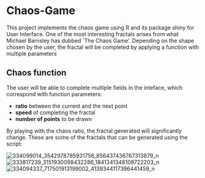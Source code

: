 # Chaos-Game
This project implements the chaos game using R and its package shiny for User Interface. One of the most interesting fractals arises from what Michael Barnsley has dubbed `The Chaos Game'. Depending on the shape chosen by the user, the fractal will be completed by applying a function with multiple parameters

## Chaos function
The user will be able to complete multiple fields in the inteface, which correspond with function parameters:

* **ratio** between the current and the next point
* **speed** of completing the fractal
* **number of points** to be drawn

By playing with the chaos ratio, the fractal generated will significantly change. 
These are some of the fractals that can be generated using the script:

![334099014_3542978785931756_856437436767313879_n](https://user-images.githubusercontent.com/77508081/221667309-21432235-826c-4a7a-8673-be2a917205a3.jpg)  
![333817239_3151930098432286_1841341348108722203_n](https://user-images.githubusercontent.com/77508081/221667318-7d11e741-13d2-4ad9-abbe-d0d4f53ae03e.jpg) 
![334094337_717501913199002_4139344117396441459_n](https://user-images.githubusercontent.com/77508081/221667328-2832b318-a276-4ac9-ad50-fa47798dc2f0.jpg)
